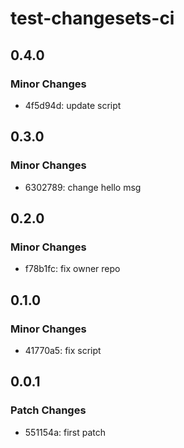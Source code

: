 # test-changesets-ci

## 0.4.0

### Minor Changes

- 4f5d94d: update script

## 0.3.0

### Minor Changes

- 6302789: change hello msg

## 0.2.0

### Minor Changes

- f78b1fc: fix owner repo

## 0.1.0

### Minor Changes

- 41770a5: fix script

## 0.0.1

### Patch Changes

- 551154a: first patch
